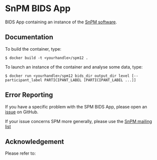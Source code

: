 # SnPM BIDS App

BIDS App containing an instance of the [SnPM software](https://github.com/SnPM-toolbox/SnPM-devel).

## Documentation

To build the container, type:

```
$ docker build -t <yourhandle>/spm12 .
```

To launch an instance of the container and analyse some data, type:

```
$ docker run <yourhandle>/spm12 bids_dir output_dir level [--participant_label PARTICIPANT_LABEL [PARTICIPANT_LABEL ...]]
```

## Error Reporting

If you have a specific problem with the SPM BIDS App, please open an [issue](https://github.com/BIDS-Apps/SnPM/issues) on GitHub.

If your issue concerns SPM more generally, please use the [SnPM mailing list](https://groups.google.com/forum/#!forum/snpm-support)

## Acknowledgement

Please refer to:
